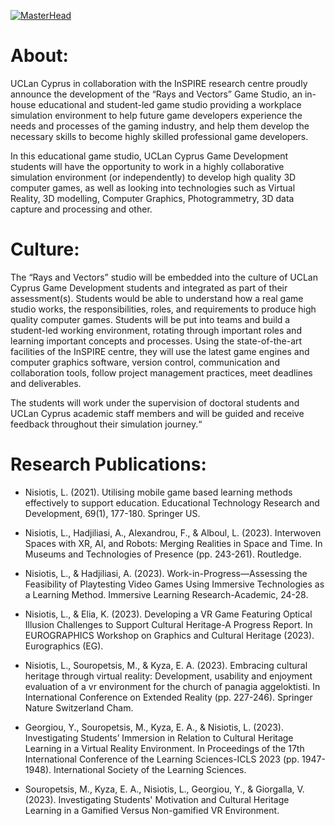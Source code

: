 [![MasterHead](https://user-images.githubusercontent.com/58959408/232639433-cb0aea21-66f0-4508-a771-85e2089c5a87.gif)](https://www.uclancyprus.ac.cy/rays-and-vectors-game-studio/)

# About:
UCLan Cyprus in collaboration with the InSPIRE research centre proudly announce the development of the “Rays and Vectors” Game Studio, an in-house educational and student-led game studio providing a workplace simulation environment to help future game developers experience the needs and processes of the gaming industry, and help them develop the necessary skills to become highly skilled professional game developers.

 

In this educational game studio, UCLan Cyprus Game Development students will have the opportunity to work in a highly collaborative simulation environment (or independently) to develop high quality 3D computer games, as well as looking into technologies such as Virtual Reality, 3D modelling, Computer Graphics, Photogrammetry, 3D data capture and processing and other.

 
# Culture:
The “Rays and Vectors” studio will be embedded into the culture of UCLan Cyprus Game Development students and integrated as part of their assessment(s). Students would be able to understand how a real game studio works, the responsibilities, roles, and requirements to produce high quality computer games. Students will be put into teams and build a student-led working environment, rotating through important roles and learning important concepts and processes. Using the state-of-the-art facilities of the InSPIRE centre, they will use the latest game engines and computer graphics software, version control, communication and collaboration tools, follow project management practices, meet deadlines and deliverables.

 
The students will work under the supervision of doctoral students and UCLan Cyprus academic staff members and will be guided and receive feedback throughout their simulation journey.“




# Research Publications:
* Nisiotis, L. (2021). Utilising mobile game based learning methods effectively to support education. Educational Technology Research and Development, 69(1), 177-180. Springer US.

* Nisiotis, L., Hadjiliasi, A., Alexandrou, F., & Alboul, L. (2023). Interwoven Spaces with XR, AI, and Robots: Merging Realities in Space and Time. In Museums and Technologies of Presence (pp. 243-261). Routledge.

* Nisiotis, L., & Hadjiliasi, A. (2023). Work-in-Progress—Assessing the Feasibility of Playtesting Video Games Using Immersive Technologies as a Learning Method. Immersive Learning Research-Academic, 24-28.

* Nisiotis, L., & Elia, K. (2023). Developing a VR Game Featuring Optical Illusion Challenges to Support Cultural Heritage-A Progress Report. In EUROGRAPHICS Workshop on Graphics and Cultural Heritage (2023). Eurographics (EG).

* Nisiotis, L., Souropetsis, M., & Kyza, E. A. (2023). Embracing cultural heritage through virtual reality: Development, usability and enjoyment evaluation of a vr environment for the church of panagia aggeloktisti. In International Conference on Extended Reality (pp. 227-246). Springer Nature Switzerland Cham.

* Georgiou, Y., Souropetsis, M., Kyza, E. A., & Nisiotis, L. (2023). Investigating Students’ Immersion in Relation to Cultural Heritage Learning in a Virtual Reality Environment. In Proceedings of the 17th International Conference of the Learning Sciences-ICLS 2023 (pp. 1947-1948). International Society of the Learning Sciences.

* Souropetsis, M., Kyza, E. A., Nisiotis, L., Georgiou, Y., & Giorgalla, V. (2023). Investigating Students' Motivation and Cultural Heritage Learning in a Gamified Versus Non-gamified VR Environment.
